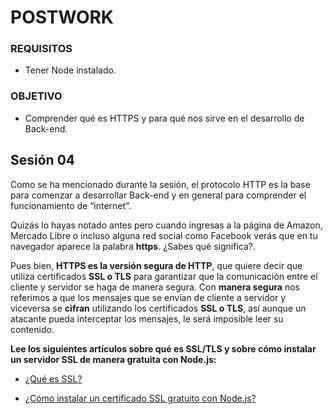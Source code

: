 # POSTWORK

### REQUISITOS

* Tener Node instalado.

### OBJETIVO

* Comprender qué es HTTPS y para qué nos sirve en el desarrollo de Back-end.

## Sesión 04
Como se ha mencionado durante la sesión, el protocolo HTTP es la base para comenzar a desarrollar Back-end y en general para comprender el funcionamiento de “internet”.

Quizás lo hayas notado antes pero cuando ingresas a la página de Amazon, Mercado Libre o incluso alguna red social como Facebook verás que en tu navegador aparece la palabra **https**. ¿Sabes qué significa?.

Pues bien, **HTTPS es la versión segura de HTTP**, que quiere decir que utiliza certificados **SSL o TLS**  para garantizar que la comunicación entre el cliente y servidor se haga de manera segura. Con **manera segura** nos referimos a que los mensajes que se envían de cliente a servidor y viceversa se **cifran** utilizando los certificados **SSL o TLS**, así aunque un atacante pueda interceptar los mensajes, le será imposible leer su contenido.

**Lee los siguientes artículos sobre qué es SSL/TLS y sobre cómo instalar un servidor SSL de manera gratuita con Node.js:**

* [¿Qué es SSL?](https://www.websecurity.digicert.com/es/es/security-topics/what-is-ssl-tls-https)

* [¿Cómo instalar un certificado SSL gratuito con Node.js?](https://flaviocopes.com/express-letsencrypt-ssl/)
